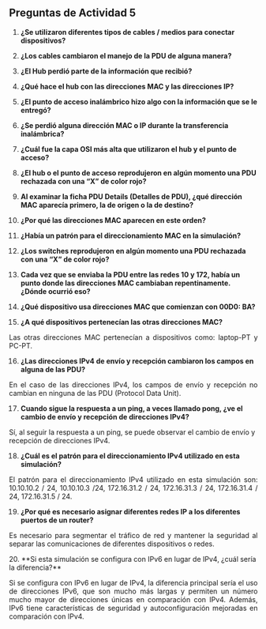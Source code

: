 ## Preguntas de Actividad 5

1. **¿Se utilizaron diferentes tipos de cables / medios para conectar dispositivos?**

2. **¿Los cables cambiaron el manejo de la PDU de alguna manera?**

3. **¿El Hub perdió parte de la información que recibió?**

4. **¿Qué hace el hub con las direcciones MAC y las direcciones IP?**

5. **¿El punto de acceso inalámbrico hizo algo con la información que se le entregó?**

6. **¿Se perdió alguna dirección MAC o IP durante la transferencia inalámbrica?**

7. **¿Cuál fue la capa OSI más alta que utilizaron el hub y el punto de acceso?**

8. **¿El hub o el punto de acceso reprodujeron en algún momento una PDU rechazada con una “X” de color rojo?**

9. **Al examinar la ficha PDU Details (Detalles de PDU), ¿qué dirección MAC aparecía primero, la de origen o la de destino?**

10. **¿Por qué las direcciones MAC aparecen en este orden?**
11. **¿Había un patrón para el direccionamiento MAC en la simulación?**

12. **¿Los switches reprodujeron en algún momento una PDU rechazada con una “X” de color rojo?**

13. **Cada vez que se enviaba la PDU entre las redes 10 y 172, había un punto donde las direcciones MAC cambiaban repentinamente. ¿Dónde ocurrió eso?**

14. **¿Qué dispositivo usa direcciones MAC que comienzan con 00D0: BA?**

15. **¿A qué dispositivos pertenecían las otras direcciones MAC?**
    
<p align="justify">
Las otras direcciones MAC pertenecían a dispositivos como: laptop-PT y  PC-PT.
 </p>
 
16. **¿Las direcciones IPv4 de envío y recepción cambiaron los campos en alguna de las PDU?**
    
<p align="justify">
En el caso de las direcciones IPv4, los campos de envío y recepción no cambian en ninguna de las PDU (Protocol Data Unit).
 </p>
 
17. **Cuando sigue la respuesta a un ping, a veces llamado pong, ¿ve el cambio de envío y recepción de direcciones IPv4?**
    
<p align="justify">
  
Sí, al seguir la respuesta a un ping, se puede observar el cambio de envío y recepción de direcciones IPv4.
 </p>
 
18. **¿Cuál es el patrón para el direccionamiento IPv4 utilizado en esta simulación?**
    
<p align="justify">
  El patrón para el direccionamiento IPv4 utilizado en esta simulación son: 10.10.10.2 / 24, 10.10.10.3 /24, 172.16.31.2 / 24, 172.16.31.3 / 24, 172.16.31.4 / 24, 172.16.31.5 / 24.
 </p>
 
19. **¿Por qué es necesario asignar diferentes redes IP a los diferentes puertos de un router?**
    
<p align="justify">
  Es necesario para segmentar el tráfico de red y mantener la seguridad al separar las comunicaciones de diferentes dispositivos o redes.
 </p>
20. **Si esta simulación se configura con IPv6 en lugar de IPv4, ¿cuál sería la diferencia?**

<p align="justify">
  Si se configura con IPv6 en lugar de IPv4, la diferencia principal sería el uso de direcciones IPv6, que son mucho más largas y permiten un número mucho mayor de direcciones únicas en comparación con IPv4. Además, IPv6 tiene características de seguridad y autoconfiguración mejoradas en comparación con IPv4.
 </p>
